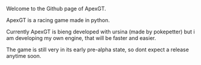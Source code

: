 Welcome to the Github page of ApexGT.

ApexGT is a racing game made in python.

Currently ApexGT is bieng developed with ursina (made by pokepetter)
but i am developing my own engine, that will be faster and easier.

The game is still very in its early pre-alpha state, so dont expect a release anytime soon.
